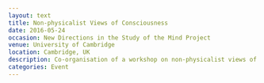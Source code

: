 ```yaml
---
layout: text
title: Non-physicalist Views of Consciousness
date: 2016-05-24
occasion: New Directions in the Study of the Mind Project
venue: University of Cambridge
location: Cambridge, UK
description: Co-organisation of a workshop on non-physicalist views of consciousness. Part of a research project lead by Tim Crane. 
categories: Event
---
```




